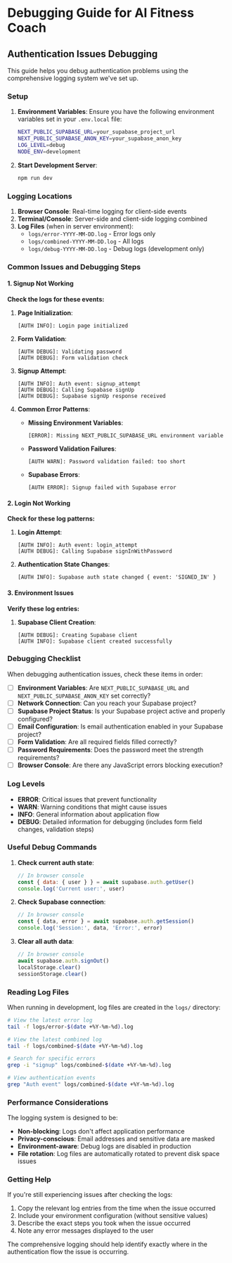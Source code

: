 # Debugging Guide for AI Fitness Coach

## Authentication Issues Debugging

This guide helps you debug authentication problems using the comprehensive logging system we've set up.

### Setup

1. **Environment Variables**: Ensure you have the following environment variables set in your `.env.local` file:
   ```bash
   NEXT_PUBLIC_SUPABASE_URL=your_supabase_project_url
   NEXT_PUBLIC_SUPABASE_ANON_KEY=your_supabase_anon_key
   LOG_LEVEL=debug
   NODE_ENV=development
   ```

2. **Start Development Server**:
   ```bash
   npm run dev
   ```

### Logging Locations

1. **Browser Console**: Real-time logging for client-side events
2. **Terminal/Console**: Server-side and client-side logging combined
3. **Log Files** (when in server environment):
   - `logs/error-YYYY-MM-DD.log` - Error logs only
   - `logs/combined-YYYY-MM-DD.log` - All logs
   - `logs/debug-YYYY-MM-DD.log` - Debug logs (development only)

### Common Issues and Debugging Steps

#### 1. Signup Not Working

**Check the logs for these events:**

1. **Page Initialization**:
   ```
   [AUTH INFO]: Login page initialized
   ```

2. **Form Validation**:
   ```
   [AUTH DEBUG]: Validating password
   [AUTH DEBUG]: Form validation check
   ```

3. **Signup Attempt**:
   ```
   [AUTH INFO]: Auth event: signup_attempt
   [AUTH DEBUG]: Calling Supabase signUp
   [AUTH DEBUG]: Supabase signUp response received
   ```

4. **Common Error Patterns**:
   - **Missing Environment Variables**:
     ```
     [ERROR]: Missing NEXT_PUBLIC_SUPABASE_URL environment variable
     ```
   - **Password Validation Failures**:
     ```
     [AUTH WARN]: Password validation failed: too short
     ```
   - **Supabase Errors**:
     ```
     [AUTH ERROR]: Signup failed with Supabase error
     ```

#### 2. Login Not Working

**Check for these log patterns:**

1. **Login Attempt**:
   ```
   [AUTH INFO]: Auth event: login_attempt
   [AUTH DEBUG]: Calling Supabase signInWithPassword
   ```

2. **Authentication State Changes**:
   ```
   [AUTH INFO]: Supabase auth state changed { event: 'SIGNED_IN' }
   ```

#### 3. Environment Issues

**Verify these log entries:**

1. **Supabase Client Creation**:
   ```
   [AUTH DEBUG]: Creating Supabase client
   [AUTH INFO]: Supabase client created successfully
   ```

### Debugging Checklist

When debugging authentication issues, check these items in order:

- [ ] **Environment Variables**: Are `NEXT_PUBLIC_SUPABASE_URL` and `NEXT_PUBLIC_SUPABASE_ANON_KEY` set correctly?
- [ ] **Network Connection**: Can you reach your Supabase project?
- [ ] **Supabase Project Status**: Is your Supabase project active and properly configured?
- [ ] **Email Configuration**: Is email authentication enabled in your Supabase project?
- [ ] **Form Validation**: Are all required fields filled correctly?
- [ ] **Password Requirements**: Does the password meet the strength requirements?
- [ ] **Browser Console**: Are there any JavaScript errors blocking execution?

### Log Levels

- **ERROR**: Critical issues that prevent functionality
- **WARN**: Warning conditions that might cause issues
- **INFO**: General information about application flow
- **DEBUG**: Detailed information for debugging (includes form field changes, validation steps)

### Useful Debug Commands

1. **Check current auth state**:
   ```javascript
   // In browser console
   const { data: { user } } = await supabase.auth.getUser()
   console.log('Current user:', user)
   ```

2. **Check Supabase connection**:
   ```javascript
   // In browser console
   const { data, error } = await supabase.auth.getSession()
   console.log('Session:', data, 'Error:', error)
   ```

3. **Clear all auth data**:
   ```javascript
   // In browser console
   await supabase.auth.signOut()
   localStorage.clear()
   sessionStorage.clear()
   ```

### Reading Log Files

When running in development, log files are created in the `logs/` directory:

```bash
# View the latest error log
tail -f logs/error-$(date +%Y-%m-%d).log

# View the latest combined log
tail -f logs/combined-$(date +%Y-%m-%d).log

# Search for specific errors
grep -i "signup" logs/combined-$(date +%Y-%m-%d).log

# View authentication events
grep "Auth event" logs/combined-$(date +%Y-%m-%d).log
```

### Performance Considerations

The logging system is designed to be:
- **Non-blocking**: Logs don't affect application performance
- **Privacy-conscious**: Email addresses and sensitive data are masked
- **Environment-aware**: Debug logs are disabled in production
- **File rotation**: Log files are automatically rotated to prevent disk space issues

### Getting Help

If you're still experiencing issues after checking the logs:

1. Copy the relevant log entries from the time when the issue occurred
2. Include your environment configuration (without sensitive values)
3. Describe the exact steps you took when the issue occurred
4. Note any error messages displayed to the user

The comprehensive logging should help identify exactly where in the authentication flow the issue is occurring. 